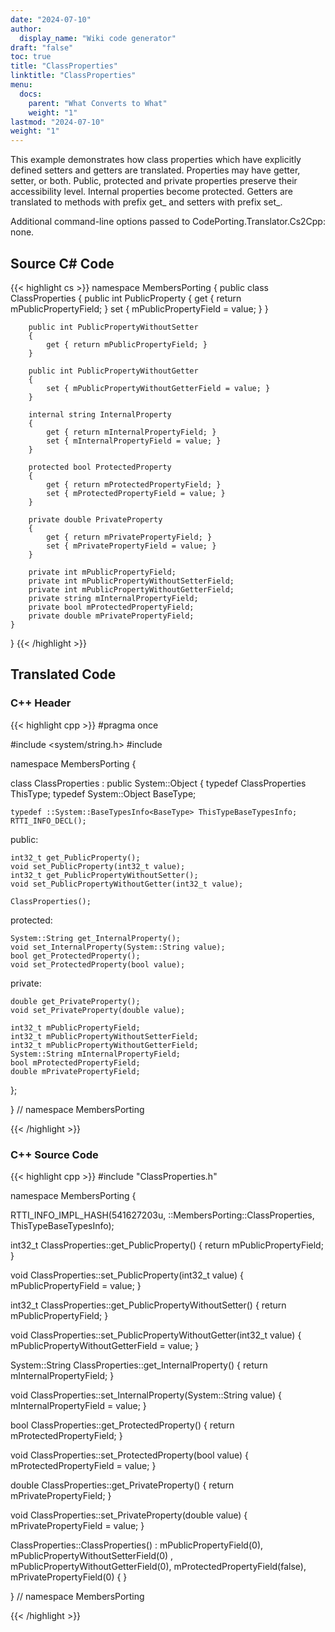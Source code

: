 ```yaml
---
date: "2024-07-10"
author:
  display_name: "Wiki code generator"
draft: "false"
toc: true
title: "ClassProperties"
linktitle: "ClassProperties"
menu:
  docs:
    parent: "What Converts to What"
    weight: "1"
lastmod: "2024-07-10"
weight: "1"
---
```


This example demonstrates how class properties which have explicitly defined setters and getters are translated. Properties may have getter, setter, or both. Public, protected and private properties preserve their accessibility level. Internal properties become protected. Getters are translated to methods with prefix get_ and setters with prefix set_.

Additional command-line options passed to CodePorting.Translator.Cs2Cpp: none.

## Source C# Code ##

{{< highlight cs >}}
namespace MembersPorting
{
    public class ClassProperties
    {
        public int PublicProperty
        {
            get { return mPublicPropertyField; }
            set { mPublicPropertyField = value; }
        }

        public int PublicPropertyWithoutSetter
        {
            get { return mPublicPropertyField; }
        }

        public int PublicPropertyWithoutGetter
        {
            set { mPublicPropertyWithoutGetterField = value; }
        }

        internal string InternalProperty
        {
            get { return mInternalPropertyField; }
            set { mInternalPropertyField = value; }
        }

        protected bool ProtectedProperty
        {
            get { return mProtectedPropertyField; }
            set { mProtectedPropertyField = value; }
        }

        private double PrivateProperty
        {
            get { return mPrivatePropertyField; }
            set { mPrivatePropertyField = value; }
        }

        private int mPublicPropertyField;
        private int mPublicPropertyWithoutSetterField;
        private int mPublicPropertyWithoutGetterField;
        private string mInternalPropertyField;
        private bool mProtectedPropertyField;
        private double mPrivatePropertyField;
    }
}
{{< /highlight >}}

## Translated Code ##

### C++ Header ###

{{< highlight cpp >}}
#pragma once

#include <system/string.h>
#include <cstdint>

namespace MembersPorting {

class ClassProperties : public System::Object
{
    typedef ClassProperties ThisType;
    typedef System::Object BaseType;
    
    typedef ::System::BaseTypesInfo<BaseType> ThisTypeBaseTypesInfo;
    RTTI_INFO_DECL();
    
public:

    int32_t get_PublicProperty();
    void set_PublicProperty(int32_t value);
    int32_t get_PublicPropertyWithoutSetter();
    void set_PublicPropertyWithoutGetter(int32_t value);
    
    ClassProperties();
    
protected:

    System::String get_InternalProperty();
    void set_InternalProperty(System::String value);
    bool get_ProtectedProperty();
    void set_ProtectedProperty(bool value);
    
private:

    double get_PrivateProperty();
    void set_PrivateProperty(double value);
    
    int32_t mPublicPropertyField;
    int32_t mPublicPropertyWithoutSetterField;
    int32_t mPublicPropertyWithoutGetterField;
    System::String mInternalPropertyField;
    bool mProtectedPropertyField;
    double mPrivatePropertyField;
    
};

} // namespace MembersPorting



{{< /highlight >}}

### C++ Source Code ###

{{< highlight cpp >}}
#include "ClassProperties.h"

namespace MembersPorting {

RTTI_INFO_IMPL_HASH(541627203u, ::MembersPorting::ClassProperties, ThisTypeBaseTypesInfo);

int32_t ClassProperties::get_PublicProperty()
{
    return mPublicPropertyField;
}

void ClassProperties::set_PublicProperty(int32_t value)
{
    mPublicPropertyField = value;
}

int32_t ClassProperties::get_PublicPropertyWithoutSetter()
{
    return mPublicPropertyField;
}

void ClassProperties::set_PublicPropertyWithoutGetter(int32_t value)
{
    mPublicPropertyWithoutGetterField = value;
}

System::String ClassProperties::get_InternalProperty()
{
    return mInternalPropertyField;
}

void ClassProperties::set_InternalProperty(System::String value)
{
    mInternalPropertyField = value;
}

bool ClassProperties::get_ProtectedProperty()
{
    return mProtectedPropertyField;
}

void ClassProperties::set_ProtectedProperty(bool value)
{
    mProtectedPropertyField = value;
}

double ClassProperties::get_PrivateProperty()
{
    return mPrivatePropertyField;
}

void ClassProperties::set_PrivateProperty(double value)
{
    mPrivatePropertyField = value;
}

ClassProperties::ClassProperties() : mPublicPropertyField(0), mPublicPropertyWithoutSetterField(0)
    , mPublicPropertyWithoutGetterField(0), mProtectedPropertyField(false), mPrivatePropertyField(0)
{
}

} // namespace MembersPorting

{{< /highlight >}}
